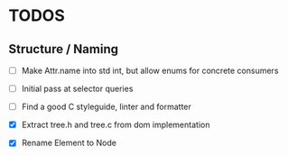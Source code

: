 # TODOS

## Structure / Naming
- [ ] Make Attr.name into std int, but allow enums for concrete consumers
- [ ] Initial pass at selector queries
- [ ] Find a good C styleguide, linter and formatter

- [x] Extract tree.h and tree.c from dom implementation
- [x] Rename Element to Node

